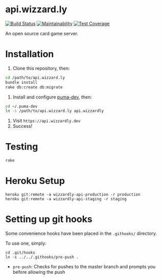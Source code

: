 # api.wizzard.ly

[![Build Status](https://semaphoreci.com/api/v1/wizzardly/api-wizzard-ly/branches/master/badge.svg)](https://semaphoreci.com/wizzardly/api-wizzard-ly)
[![Maintainability](https://api.codeclimate.com/v1/badges/1540a3df780eba3013f0/maintainability)](https://codeclimate.com/github/wizzardly/api.wizzard.ly/maintainability)
[![Test Coverage](https://api.codeclimate.com/v1/badges/1540a3df780eba3013f0/test_coverage)](https://codeclimate.com/github/wizzardly/api.wizzard.ly/test_coverage)

An open source card game server.

# Installation

1. Clone this repository, then:

```bash
cd /path/to/api.wizzard.ly
bundle install
rake db:create db:migrate
```

1. Install and configure [puma-dev](https://github.com/puma/puma-dev), then:

```bash
cd ~/.puma-dev
ln -s /path/to/api.wizzard.ly api.wizzardly
```

1. Visit `https://api.wizzardly.dev`
1. Success!

# Testing

```bash
rake
```

# Heroku Setup

```
heroku git:remote -a wizzardly-api-production -r production
heroku git:remote -a wizzardly-api-staging -r staging
```

# Setting up git hooks

Some convenience hooks have been placed in the `.githooks/` directory.

To use one, simply:

```shell
cd .git/hooks
ln -s ../../.githooks/pre-push .
```

- `pre-push`: Checks for pushes to the master branch and prompts you before allowing the push
